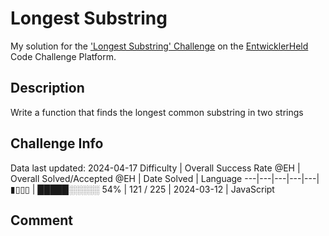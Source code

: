 # Longest Substring

My solution for the ['Longest Substring' Challenge](https://platform.entwicklerheld.de/challenge/longest-substring?technology=JavaScript) on the [EntwicklerHeld](https://platform.entwicklerheld.de/) Code Challenge Platform.

## Description
Write a function that finds the longest common substring in two strings

## Challenge Info
Data last updated: 2024-04-17
Difficulty | Overall Success Rate @EH | Overall Solved/Accepted @EH | Date Solved | Language
---|---|---|---|---|
▮▯▯▯ | █████░░░░░ 54% | 121 / 225 | 2024-03-12 | JavaScript

## Comment
